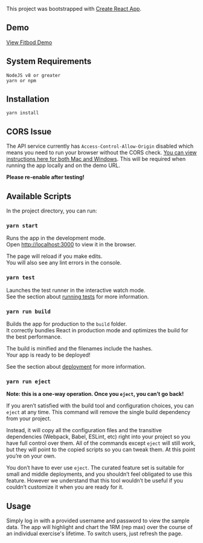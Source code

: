 This project was bootstrapped with [Create React App](https://github.com/facebook/create-react-app).

## Demo
[View Fitbod Demo](https://practical-cori-44eeb0.netlify.com/)

## System Requirements
```
NodeJS v8 or greater
yarn or npm
```

## Installation

```
yarn install
```

## CORS Issue

The API service currently has `Access-Control-Allow-Origin` disabled which means you need to run your browser without the CORS check. [You can view instructions here for both Mac and Windows](https://alfilatov.com/posts/run-chrome-without-cors/). This will be required when running the app locally and on the demo URL.

**Please re-enable after testing!**

## Available Scripts

In the project directory, you can run:

### `yarn start`

Runs the app in the development mode.<br>
Open [http://localhost:3000](http://localhost:3000) to view it in the browser.

The page will reload if you make edits.<br>
You will also see any lint errors in the console.

### `yarn test`

Launches the test runner in the interactive watch mode.<br>
See the section about [running tests](https://facebook.github.io/create-react-app/docs/running-tests) for more information.

### `yarn run build`

Builds the app for production to the `build` folder.<br>
It correctly bundles React in production mode and optimizes the build for the best performance.

The build is minified and the filenames include the hashes.<br>
Your app is ready to be deployed!

See the section about [deployment](https://facebook.github.io/create-react-app/docs/deployment) for more information.

### `yarn run eject`

**Note: this is a one-way operation. Once you `eject`, you can’t go back!**

If you aren’t satisfied with the build tool and configuration choices, you can `eject` at any time. This command will remove the single build dependency from your project.

Instead, it will copy all the configuration files and the transitive dependencies (Webpack, Babel, ESLint, etc) right into your project so you have full control over them. All of the commands except `eject` will still work, but they will point to the copied scripts so you can tweak them. At this point you’re on your own.

You don’t have to ever use `eject`. The curated feature set is suitable for small and middle deployments, and you shouldn’t feel obligated to use this feature. However we understand that this tool wouldn’t be useful if you couldn’t customize it when you are ready for it.

## Usage

Simply log in with a provided username and password to view the sample data. The app will highlight and chart the 1RM (rep max) over the course of an individual exercise's lifetime. To switch users, just refresh the page.
